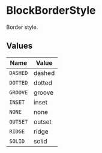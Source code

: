 # BlockBorderStyle

Border style.


## Values

| Name     | Value    |
| -------- | -------- |
| `DASHED` | dashed   |
| `DOTTED` | dotted   |
| `GROOVE` | groove   |
| `INSET`  | inset    |
| `NONE`   | none     |
| `OUTSET` | outset   |
| `RIDGE`  | ridge    |
| `SOLID`  | solid    |